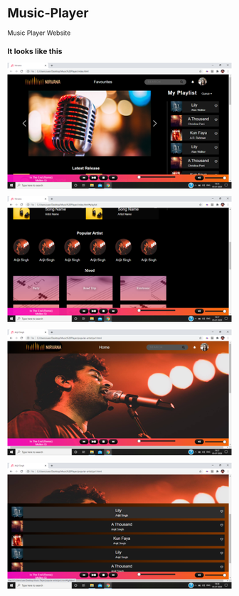# Music-Player
Music Player Website

### It looks like this

![](Screenshots/Screenshot-1.png)

![](Screenshots/Screenshot-2.png)

![](Screenshots/Screenshot-3.png)

![](Screenshots/Screenshot-4.png)
